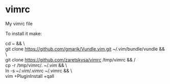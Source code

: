 vimrc
=====

My vimrc file

To install it make:

cd ~ && \  
git clone https://github.com/gmarik/Vundle.vim.git ~/.vim/bundle/vundle && \  
git clone https://github.com/zaretskysa/vimrc /tmp/vimrc && /  
cp -r /tmp/vimrc/. ~/.vim && \  
ln -s ~/.vim/.vimrc ~/.vimrc && \  
vim +PluginInstall +qall  
